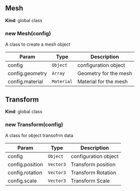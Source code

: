 <a name="Mesh"></a>

## Mesh
**Kind**: global class  
<a name="new_Mesh_new"></a>

### new Mesh(config)
A class to create a mesh object


| Param | Type | Description |
| --- | --- | --- |
| config | <code>Object</code> | configuration object |
| config.geometry | <code>Array</code> | Geometry for the mesh |
| config.material | <code>Material</code> | Material for the mesh |

<a name="Transform"></a>

## Transform
**Kind**: global class  
<a name="new_Transform_new"></a>

### new Transform(config)
A class for object transofrm data


| Param | Type | Description |
| --- | --- | --- |
| config | <code>Object</code> | configuration object |
| config.position | <code>Vector3</code> | Transform position |
| config.rotation | <code>Vector3</code> | Transform Rotation |
| config.scale | <code>Vector3</code> | Transform Scale |

